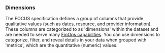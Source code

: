 ### Dimensions

The FOCUS specification defines a group of columns that provide qualitative values (such as dates, resource, and provider information). These columns are categorized to as 'dimensions' within the dataset and are needed to serve many [FinOps capabilities](https://www.finops.org/framework/capabilities/). You can use dimensions to categorize, filter, and reveal details in your data when grouped with 'metrics', which are the quantitative (numeric) values.